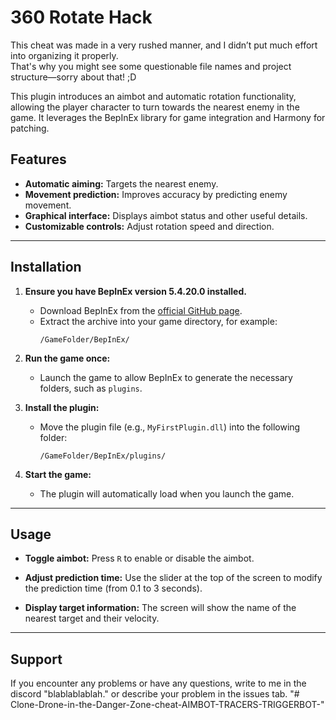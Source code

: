 # 360 Rotate Hack

This cheat was made in a very rushed manner, and I didn’t put much effort into organizing it properly.  
That's why you might see some questionable file names and project structure—sorry about that! ;D  

This plugin introduces an aimbot and automatic rotation functionality, allowing the player character to turn towards the nearest enemy in the game. It leverages the BepInEx library for game integration and Harmony for patching.

## Features

- **Automatic aiming:** Targets the nearest enemy.
- **Movement prediction:** Improves accuracy by predicting enemy movement.
- **Graphical interface:** Displays aimbot status and other useful details.
- **Customizable controls:** Adjust rotation speed and direction.

---

## Installation

1. **Ensure you have BepInEx version 5.4.20.0 installed.**
   - Download BepInEx from the [official GitHub page](https://github.com/BepInEx/BepInEx/releases/tag/v5.4.20).
   - Extract the archive into your game directory, for example:
     ```
     /GameFolder/BepInEx/
     ```

2. **Run the game once:**
   - Launch the game to allow BepInEx to generate the necessary folders, such as `plugins`.

3. **Install the plugin:**
   - Move the plugin file (e.g., `MyFirstPlugin.dll`) into the following folder:
     ```
     /GameFolder/BepInEx/plugins/
     ```

4. **Start the game:**
   - The plugin will automatically load when you launch the game.

---

## Usage

- **Toggle aimbot:**
  Press `R` to enable or disable the aimbot.

- **Adjust prediction time:**
  Use the slider at the top of the screen to modify the prediction time (from 0.1 to 3 seconds).

- **Display target information:**
  The screen will show the name of the nearest target and their velocity.

---

## Support

If you encounter any problems or have any questions, write to me in the discord "blablablablah." or describe your problem in the issues tab.
"# Clone-Drone-in-the-Danger-Zone-cheat-AIMBOT-TRACERS-TRIGGERBOT-" 
